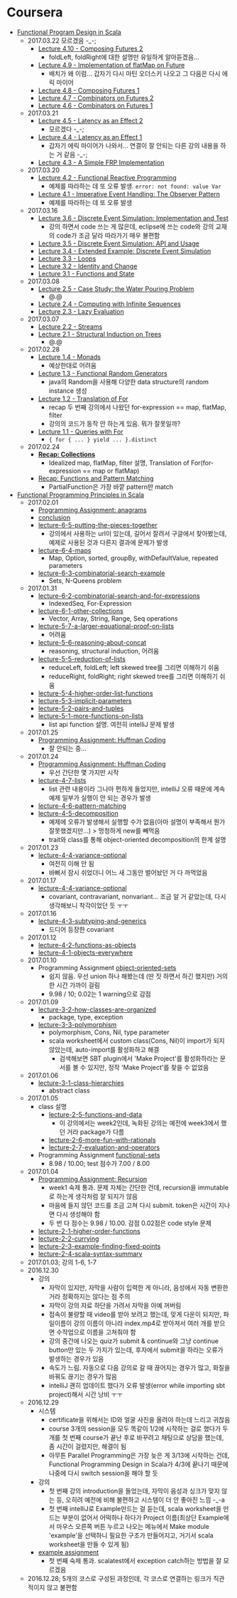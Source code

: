 Coursera
========
* [Functional Program Design in Scala](https://www.coursera.org/learn/progfun2)
  * 2017.03.22 모르겠음 -\_-;
    * [Lecture 4.10 - Composing Futures 2](https://www.coursera.org/learn/progfun2/lecture/ItDNT/lecture-4-10-composing-futures-2)
      * foldLeft, foldRight에 대한 설명만 유일하게 알아듣겠음...
    * [Lecture 4.9 - Implementation of flatMap on Future](https://www.coursera.org/learn/progfun2/lecture/G3G6n/lecture-4-9-implementation-of-flatmap-on-future)
      * 배치가 왜 이럼... 갑자기 다시 마틴 오더스키 나오고 그 다음은 다시 에릭 마이어
    * [Lecture 4.8 - Composing Futures 1](https://www.coursera.org/learn/progfun2/lecture/ahhwl/lecture-4-8-composing-futures-1)
    * [Lecture 4.7 - Combinators on Futures 2](https://www.coursera.org/learn/progfun2/lecture/3DRhS/lecture-4-7-combinators-on-futures-2)
    * [Lecture 4.6 - Combinators on Futures 1](https://www.coursera.org/learn/progfun2/lecture/Ux37y/lecture-4-6-combinators-on-futures-1)
  * 2017.03.21
    * [Lecture 4.5 - Latency as an Effect 2](https://www.coursera.org/learn/progfun2/lecture/LTHTJ/lecture-4-5-latency-as-an-effect-2)
      * 모르겠다 -_-;
    * [Lecture 4.4 - Latency as an Effect 1](https://www.coursera.org/learn/progfun2/lecture/D569Q/lecture-4-4-latency-as-an-effect-1)
      * 갑자기 에릭 마이어가 나와서... 연결이 잘 안되는 다른 강의 내용을 하는 거 같음 -_-;
    * [Lecture 4.3 - A Simple FRP Implementation](https://www.coursera.org/learn/progfun2/lecture/5lWVa/lecture-4-3-a-simple-frp-implementation)
  * 2017.03.20
    * [Lecture 4.2 - Functional Reactive Programming](https://www.coursera.org/learn/progfun2/lecture/pEsTy/lecture-4-2-functional-reactive-programming)
      * 예제를 따라하는 데 또 오류 발생. `error: not found: value Var`
    * [Lecture 4.1 - Imperative Event Handling: The Observer Pattern](https://www.coursera.org/learn/progfun2/lecture/ZmLWH/lecture-4-1-imperative-event-handling-the-observer-pattern)
      * 예제를 따라하는 데 또 오류 발생
  * 2017.03.16
    * [Lecture 3.6 - Discrete Event Simulation: Implementation and Test](https://www.coursera.org/learn/progfun2/lecture/62Xed/lecture-3-6-discrete-event-simulation-implementation-and-test)
      * 강의 하면서 code 쓰는 게 많은데, eclipse에 쓰는 code와 강의 교재의 code가 조금 달라 따라가기 매우 불편함
    * [Lecture 3.5 - Discrete Event Simulation: API and Usage](https://www.coursera.org/learn/progfun2/lecture/WFKfD/lecture-3-5-discrete-event-simulation-api-and-usage)
    * [Lecture 3.4 - Extended Example: Discrete Event Simulation](https://www.coursera.org/learn/progfun2/lecture/FfnDK/lecture-3-4-extended-example-discrete-event-simulation)
    * [Lecture 3.3 - Loops](https://www.coursera.org/learn/progfun2/lecture/gUDmc/lecture-3-3-loops)
    * [Lecture 3.2 - Identity and Change](https://www.coursera.org/learn/progfun2/lecture/Z0j9P/lecture-3-2-identity-and-change)
    * [Lecture 3.1 - Functions and State](https://www.coursera.org/learn/progfun2/lecture/Gd31A/lecture-3-1-functions-and-state)
  * 2017.03.08
    * [Lecture 2.5 - Case Study: the Water Pouring Problem](https://www.coursera.org/learn/progfun2/lecture/EkEqR/lecture-2-5-case-study-the-water-pouring-problem)
      * @.@
    * [Lecture 2.4 - Computing with Infinite Sequences](https://www.coursera.org/learn/progfun2/lecture/0O7DM/lecture-2-4-computing-with-infinite-sequences)
    * [Lecture 2.3 - Lazy Evaluation](https://www.coursera.org/learn/progfun2/lecture/j6yMA/lecture-2-3-lazy-evaluation)
  * 2017.03.07
    * [Lecture 2.2 - Streams](https://www.coursera.org/learn/progfun2/lecture/Hq4hg/lecture-2-2-streams)
    * [Lecture 2.1 - Structural Induction on Trees](https://www.coursera.org/learn/progfun2/lecture/nEmOA/lecture-2-1-structural-induction-on-trees)
      * @.@
  * 2017.02.28
    * [Lecture 1.4 - Monads](https://www.coursera.org/learn/progfun2/lecture/98tNE/lecture-1-4-monads)
      * 예상한대로 어려움
    * [Lecture 1.3 - Functional Random Generators](https://www.coursera.org/learn/progfun2/lecture/S7NQA/lecture-1-3-functional-random-generators)
      * java의 Random을 사용해 다양한 data structure의 random instance 생성
    * [Lecture 1.2 - Translation of For](https://www.coursera.org/learn/progfun2/lecture/zJcCG/lecture-1-2-translation-of-for)
      * recap 두 번째 강의에서 나왔던 for-expression == map, flatMap, filter
      * 강의의 코드가 동작 안 하는게 있음. 뭐가 잘못일까?
    * [Lecture 1.1 - Queries with For](https://www.coursera.org/learn/progfun2/lecture/CRzdu/lecture-1-1-queries-with-for)
      * `{ for { ... } yield ... }.distinct`
  * 2017.02.24
    * **[Recap: Collections](https://www.coursera.org/learn/progfun2/lecture/apcY8/recap-collections)**
      * Idealized map, flatMap, filter 설명, Translation of For(for-expression == map or flatMap)
    * [Recap: Functions and Pattern Matching](https://www.coursera.org/learn/progfun2/lecture/zsnJ0/recap-functions-and-pattern-matching)
      * PartialFunction은 가장 바깥 pattern만 match
* [Functional Programming Principles in Scala](https://www.coursera.org/learn/progfun1)
  * 2017.02.01
    * [Programming Assignment: anagrams](https://www.coursera.org/learn/progfun1/programming/nVRPb/anagrams)
    * [conclusion](https://www.coursera.org/learn/progfun1/lecture/fgJcZ/conclusion)
    * [lecture-6-5-putting-the-pieces-together](https://www.coursera.org/learn/progfun1/lecture/5vUiM/lecture-6-5-putting-the-pieces-together)
      * 강의에서 사용하는 url이 있는데, 길어서 잘려서 구글에서 찾아봤는데, 예제로 사용된 것과 다른지 결과에 문제가 발생
    * [lecture-6-4-maps](https://www.coursera.org/learn/progfun1/lecture/weqsE/lecture-6-4-maps)
      * Map, Option, sorted, groupBy, withDefaultValue, repeated parameters
    * [lecture-6-3-combinatorial-search-example](https://www.coursera.org/learn/progfun1/lecture/H3cKk/lecture-6-3-combinatorial-search-example)
      * Sets, N-Queens problem
  * 2017.01.31
    * [lecture-6-2-combinatorial-search-and-for-expressions](https://www.coursera.org/learn/progfun1/lecture/JIPKx/lecture-6-2-combinatorial-search-and-for-expressions)
      * IndexedSeq, For-Expression
    * [lecture-6-1-other-collections](https://www.coursera.org/learn/progfun1/lecture/d0fdt/lecture-6-1-other-collections)
      * Vector, Array, String, Range, Seq operations
    * [lecture-5-7-a-larger-equational-proof-on-lists](https://www.coursera.org/learn/progfun1/lecture/6U42a/lecture-5-7-a-larger-equational-proof-on-lists)
      * 어려움
    * [lecture-5-6-reasoning-about-concat](https://www.coursera.org/learn/progfun1/lecture/5scUh/lecture-5-6-reasoning-about-concat)
      * reasoning, structural induction, 어려움
    * [lecture-5-5-reduction-of-lists](https://www.coursera.org/learn/progfun1/lecture/UpWlj/lecture-5-5-reduction-of-lists)
      * reduceLeft, foldLeft; left skewed tree를 그리면 이해하기 쉬움
      * reduceRight, foldRight; right skewed tree를 그리면 이해하기 쉬움
    * [lecture-5-4-higher-order-list-functions](https://www.coursera.org/learn/progfun1/lecture/UWSpZ/lecture-5-4-higher-order-list-functions)
    * [lecture-5-3-implicit-parameters](https://www.coursera.org/learn/progfun1/lecture/82wi4/lecture-5-3-implicit-parameters)
    * [lecture-5-2-pairs-and-tuples](https://www.coursera.org/learn/progfun1/lecture/0uFfe/lecture-5-2-pairs-and-tuples)
    * [lecture-5-1-more-functions-on-lists](https://www.coursera.org/learn/progfun1/lecture/XYlER/lecture-5-1-more-functions-on-lists)
      * list api function 설명. 여전히 intelliJ 문제 발생
  * 2017.01.25
    * [Programming Assignment: Huffman Coding](https://www.coursera.org/learn/progfun1/programming/uctOq/huffman-coding)
      * 잘 안되는 중...
  * 2017.01.24
    * [Programming Assignment: Huffman Coding](https://www.coursera.org/learn/progfun1/programming/uctOq/huffman-coding)
      * 우선 간단한 몇 가지만 시작
    * [lecture-4-7-lists](https://www.coursera.org/learn/progfun1/lecture/TFjsY/lecture-4-7-lists)
      * list 관련 내용이라 그나마 편하게 들었지만, intelliJ 오류 때문에 계속 예제 일부가 실행이 안 되는 경우가 발생
    * [lecture-4-6-pattern-matching](https://www.coursera.org/learn/progfun1/lecture/cdHAM/lecture-4-6-pattern-matching)
    * [lecture-4-5-decomposition](https://www.coursera.org/learn/progfun1/lecture/8ZaPo/lecture-4-5-decomposition)
      * 예제에 오류가 발생해서 실행할 수가 없음(아마 설명이 부족해서 뭔가 잘못했겠지만...) > 멍청하게 new를 빼먹음
      * trait와 class를 통해 object-oriented decomposition의 한계 설명
  * 2017.01.23
    * [lecture-4-4-variance-optional](https://www.coursera.org/learn/progfun1/lecture/dnreZ/lecture-4-4-variance-optional)
      * 여전히 이해 안 됨
      * 바뻐서 잠시 쉬었더니 어느 새 그동안 벌어놨던 거 다 까먹었음
  * 2017.01.17
    * [lecture-4-4-variance-optional](https://www.coursera.org/learn/progfun1/lecture/dnreZ/lecture-4-4-variance-optional)
      * covariant, contravariant, nonvariant... 조금 알 거 같았는데, 다시 생각해보니 착각이었던 듯 ㅜㅜ
  * 2017.01.16
    * [lecture-4-3-subtyping-and-generics](https://www.coursera.org/learn/progfun1/lecture/KvSC2/lecture-4-3-subtyping-and-generics)
      * 드디어 등장한 covariant
  * 2017.01.12
    * [lecture-4-2-functions-as-objects](https://www.coursera.org/learn/progfun1/lecture/n2EWV/lecture-4-2-functions-as-objects)
    * [lecture-4-1-objects-everywhere](https://www.coursera.org/learn/progfun1/lecture/gK7io/lecture-4-1-objects-everywhere)
  * 2017.01.10
    * Programming Assignment [object-oriented-sets](https://www.coursera.org/learn/progfun1/programming/Ogg05/object-oriented-sets)
      * 쉽지 않음. 우선 union 하나 해봤는데 (딴 짓 하면서 하긴 했지만) 거의 한 시간 가까이 걸림
      * 9.98 / 10; 0.02는 1 warning으로 감점
  * 2017.01.09
    * [lecture-3-2-how-classes-are-organized](https://www.coursera.org/learn/progfun1/lecture/YDsaZ/lecture-3-2-how-classes-are-organized)
      * package, type, exception
    * [lecture-3-3-polymorphism](https://www.coursera.org/learn/progfun1/lecture/HH19P/lecture-3-3-polymorphism)
      * polymorphism, Cons, Nil, type parameter
      * scala worksheet에서 custom class(Cons, Nil)이 import가 되지 않았는데, auto-import를 활성화하고 해결
        * 검색해보면 SBT plugin에서 'Make Project'를 활성화하라는 문서를 볼 수 있지만, 정작 'Make Project'를 찾을 수 없었음
  * 2017.01.06
    * [lecture-3-1-class-hierarchies](https://www.coursera.org/learn/progfun1/lecture/sqr2n/lecture-3-1-class-hierarchies)
      * abstract class
  * 2017.01.05
    * class 설명
      * [lecture-2-5-functions-and-data](https://www.coursera.org/learn/progfun1/lecture/5mmJP/lecture-2-5-functions-and-data)
        * 이 강의에서는 week2인데, 녹화된 강의는 예전에 week3에서 했던 거라 package가 다름
      * [lecture-2-6-more-fun-with-rationals](https://www.coursera.org/learn/progfun1/lecture/TIIQj/lecture-2-6-more-fun-with-rationals)
      * [lecture-2-7-evaluation-and-operators](https://www.coursera.org/learn/progfun1/lecture/6WD2X/lecture-2-7-evaluation-and-operators)
    * Programming Assignment [functional-sets](https://www.coursera.org/learn/progfun1/programming/BVa6a/functional-sets)
      * 8.98 / 10.00; test 점수가 7.00 / 8.00
  * 2017.01.04
    * [Programming Assignment: Recursion](https://www.coursera.org/learn/progfun1/programming/Ey6Jf/recursion)
      * week1 숙제 통과. 문제 자체는 간단한 건데, recursion을 immutable로 하는게 생각처럼 잘 되지가 않음
      * 마음에 들지 않던 코드를 조금 고쳐 다시 submit. token은 시간이 지나면 다시 생성해야 함
      * 두 번 다 점수는 9.98 / 10.00. 감점 0.02점은 code style 문제
    * [lecture-2-1-higher-order-functions](https://www.coursera.org/learn/progfun1/lecture/xuM1M/lecture-2-1-higher-order-functions)
    * [lecture-2-2-currying](https://www.coursera.org/learn/progfun1/lecture/fOuQ9/lecture-2-2-currying)
    * [lecture-2-3-example-finding-fixed-points](https://www.coursera.org/learn/progfun1/lecture/zj5Mt/lecture-2-3-example-finding-fixed-points)
    * [lecture-2-4-scala-syntax-summary](https://www.coursera.org/learn/progfun1/lecture/0AMxq/lecture-2-4-scala-syntax-summary)
  * 2017.01.03; 강의 1-6, 1-7
  * 2016.12.30
    * 강의
      * 자막이 있지만, 자막을 사람이 입력한 게 아니라, 음성에서 자동 변환한 거라 정확하지는 않다는 점 주의
      * 자막이 강의 자료 하단을 가려서 자막을 아예 꺼버림
      * 접속이 불량할 때 video를 받아 보려고 했는데, 맞게 다운이 되지만, 파일이름이 강의 이름이 아니라 index.mp4로 받아져서 여러 개를 받으면 수작업으로 이름을 고쳐줘야 함
      * 강의 중간에 나오는 quiz가 submit & continue와 그냥 continue button만 있는 두 가지가 있는데, 후자에서 submit을 하라는 오류가 발생하는 경우가 있음
      * 속도가 느림. 자동으로 다음 강의로 갈 때 끊어지는 경우가 많고, 화질을 바꿔도 끊기는 경우가 많음
      * intelliJ 괜히 업데이트 했다가 오류 발생(error while importing sbt project)해서 시간 낭비 ㅜㅜ
  * 2016.12.29
    * 시스템
      * certificate을 위해서는 ID와 얼굴 사진을 올려야 하는데 느리고 귀찮음
      * course 3개의 session을 모두 똑같이 1/2에 시작하는 걸로 했다가 두 개를 첫 번째 course가 끝난 후로 바꾸려고 채팅으로 상담을 했는데, 좀 시간이 걸렸지만, 해결이 됨
      * 아무튼 Parallel Programming은 가장 늦은 게 3/13에 시작하는 건데, Functional Programming Design in Scala가 4/3에 끝나기 때문에 나중에 다시 switch session을 해야 할 듯
    * 강의
      * 첫 번째 강의 introduction을 들었는데, 자막이 음성과 싱크가 맞지 않는 등, 오히려 예전에 비해 불편하고 시스템이 더 안 좋아진 느낌 -_-a
      * 첫 번째 intelliJ로 Example만드는 걸 듣는데, scala worksheet을 만드는 부분이 없어서 어떡하나 하다가 Project 이름(최상단 Example에서 마우스 오른쪽 버튼 누르고 나오는 메뉴에서 Make module 'example'을 선택하니 필요한 구조가 만들어지고, 거기서 scala worksheet을 만들 수 있게 됨)
    * [example assignment](https://www.coursera.org/learn/progfun1/programming/xIz9O/example-assignment)
      * 첫 번째 숙제 통과. scalatest에서 exception catch하는 방법을 잘 모르겠음
  * 2016.12.28; 5개의 코스로 구성된 과정인데, 각 코스로 연결하는 링크가 직관적이지 않고 불편함
